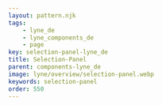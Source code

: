 ```yaml
---
layout: pattern.njk
tags: 
    - lyne_de
    - lyne_components_de
    - page
key: selection-panel-lyne_de
title: Selection-Panel
parent: components-lyne_de
image: lyne/overview/selection-panel.webp
keywords: selection-panel
order: 550
---
```

